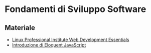 # Fondamenti di Sviluppo Software

## Materiale

* [Linux Professional Institute Web Development Essentials](https://learning.lpi.org/it/learning-materials/030-100/031/031.1/)
* [Introduzione di Eloquent JavaScript](https://eloquentjavascript.net/00_intro.html)
